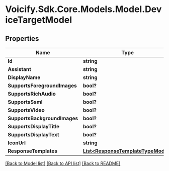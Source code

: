 # Voicify.Sdk.Core.Models.Model.DeviceTargetModel
## Properties

Name | Type | Description | Notes
------------ | ------------- | ------------- | -------------
**Id** | **string** |  | [optional] 
**Assistant** | **string** |  | [optional] 
**DisplayName** | **string** |  | [optional] 
**SupportsForegroundImages** | **bool?** |  | [optional] 
**SupportsRichAudio** | **bool?** |  | [optional] 
**SupportsSsml** | **bool?** |  | [optional] 
**SupportsVideo** | **bool?** |  | [optional] 
**SupportsBackgroundImages** | **bool?** |  | [optional] 
**SupportsDisplayTitle** | **bool?** |  | [optional] 
**SupportsDisplayText** | **bool?** |  | [optional] 
**IconUrl** | **string** |  | [optional] 
**ResponseTemplates** | [**List&lt;ResponseTemplateTypeModel&gt;**](ResponseTemplateTypeModel.md) |  | [optional] 

[[Back to Model list]](../README.md#documentation-for-models) [[Back to API list]](../README.md#documentation-for-api-endpoints) [[Back to README]](../README.md)

